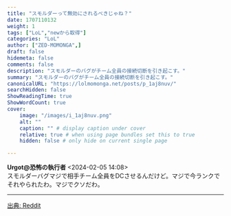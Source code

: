 ```yaml
---
title: "スモルダーって無効にされるべきじゃね？"
date: 1707110132
weight: 1
tags: ["LoL","newから取得"]
categories: "LoL"
author: ["ZED-MOMONGA",]
draft: false
hidemeta: false 
comments: false
description: "スモルダーのバグがチーム全員の接続切断を引き起こす。"
summary: "スモルダーのバグがチーム全員の接続切断を引き起こす。"
canonicalURL: "https://lolmomonga.net/posts/p_1aj8nuv/"
searchHidden: false
ShowReadingTime: true
ShowWordCount: true
cover:
    image: "/images/i_1aj8nuv.png"
    alt: ""
    caption: "" # display caption under cover
    relative: true # when using page bundles set this to true
    hidden: false # only hide on current single page

---
```

**Urgot@恐怖の執行者** <2024-02-05 14:08>  
スモルダーバグマジで相手チーム全員をDCさせるんだけど。マジで今ランクでそれやられたわ。マジでクソだわ。  

---




[出典: Reddit](https://www.reddit.com//r/leagueoflegends/comments/1aj8nuv/shouldnt_smolder_be_disabled/)
